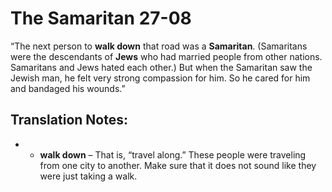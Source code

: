 The Samaritan 27-08
=====================


“The next person to **walk down** that road was a **Samaritan**.
(Samaritans were the descendants of **Jews** who had married people
from other nations. Samaritans and Jews hated each other.) But when the
Samaritan saw the Jewish man, he felt very strong compassion for him. So
he cared for him and bandaged his wounds.”

Translation Notes:
------------------

- -   **walk down** – That is, “travel along.” These people were
traveling
    from one city to another. Make sure that it does not sound like they
    were just taking a walk.

